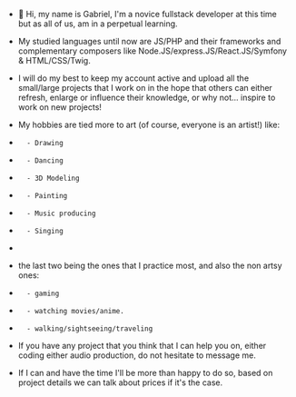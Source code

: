 - 👋 Hi, my name is Gabriel, I'm a novice fullstack developer at this time but as all of us, am in a perpetual learning. 
- My studied languages until now are JS/PHP and their frameworks and complementary composers like Node.JS/express.JS/React.JS/Symfony & HTML/CSS/Twig.
- I will do my best to keep my account active and upload all the small/large projects that I work on in the hope that others can either refresh, enlarge or influence their knowledge, or why not... inspire to work on new projects!

- My hobbies are tied more to art (of course, everyone is an artist!) like: 
-       - Drawing
-       - Dancing
-       - 3D Modeling
-       - Painting
-       - Music producing
-       - Singing
-       
- the last two being the ones that I practice most, and also the non artsy ones:
-       - gaming
-       - watching movies/anime.
-       - walking/sightseeing/traveling

- If you have any project that you think that I can help you on, either coding either audio production, do not hesitate to message me. 
- If I can and have the time I'll be more than happy to do so, based on project details we can talk about prices if it's the case.

<!---
GBRL-Web/GBRL-Web is a ✨ special ✨ repository because its `README.md` (this file) appears on your GitHub profile.
You can click the Preview link to take a look at your changes.
--->
